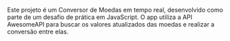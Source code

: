 Este projeto é um Conversor de Moedas em tempo real, desenvolvido como parte de um desafio de prática em JavaScript.
O app utiliza a API AwesomeAPI para buscar os valores atualizados das moedas e realizar a conversão entre elas.
